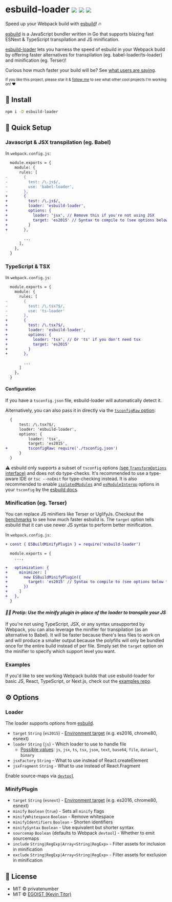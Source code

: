 # esbuild-loader <a href="https://npm.im/esbuild-loader"><img src="https://badgen.net/npm/v/esbuild-loader"></a> <a href="https://npm.im/esbuild-loader"><img src="https://badgen.net/npm/dm/esbuild-loader"></a> <a href="https://packagephobia.now.sh/result?p=esbuild-loader"><img src="https://packagephobia.now.sh/badge?p=esbuild-loader"></a>

Speed up your Webpack build with [esbuild](https://github.com/evanw/esbuild)! 🔥

[esbuild](https://github.com/evanw/esbuild) is a JavaScript bundler written in Go that supports blazing fast ESNext & TypeScript transpilation and JS minification.

[esbuild-loader](https://github.com/privatenumber/esbuild-loader) lets you harness the speed of esbuild in your Webpack build by offering faster alternatives for transpilation (eg. babel-loader/ts-loader) and minification (eg. Terser)!

Curious how much faster your build will be? See [what users are saying](https://github.com/privatenumber/esbuild-loader/issues/13).

<sub>If you like this project, please star it & [follow me](https://github.com/privatenumber) to see what other cool projects I'm working on! ❤️</sub>

## 🚀 Install

```bash
npm i -D esbuild-loader
```

## 🚦 Quick Setup

### Javascript & JSX transpilation (eg. Babel)
In `webpack.config.js`:

```diff
  module.exports = {
    module: {
      rules: [
-       {
-         test: /\.js$/,
-         use: 'babel-loader',
-       },
+       {
+         test: /\.js$/,
+         loader: 'esbuild-loader',
+         options: {
+           loader: 'jsx', // Remove this if you're not using JSX
+           target: 'es2015' // Syntax to compile to (see options below for possible values)
+         }
+       },

        ...
      ],
    },
  }
```

### TypeScript & TSX
In `webpack.config.js`:

```diff
  module.exports = {
    module: {
      rules: [
-       {
-         test: /\.tsx?$/,
-         use: 'ts-loader'
-       },
+       {
+         test: /\.tsx?$/,
+         loader: 'esbuild-loader',
+         options: {
+           loader: 'tsx', // Or 'ts' if you don't need tsx
+           target: 'es2015'
+         }
+       },

        ...
      ]
    },
  }
```

#### Configuration
If you have a `tsconfig.json` file, esbuild-loader will automatically detect it.

Alternatively, you can also pass it in directly via the [`tsconfigRaw` option](https://esbuild.github.io/api/#tsconfig-raw):
```diff
  {
      test: /\.tsx?$/,
      loader: 'esbuild-loader',
      options: {
          loader: 'tsx',
          target: 'es2015',
+         tsconfigRaw: require('./tsconfig.json')
      }
  }
```

⚠️ esbuild only supports a subset of `tsconfig` options [(see `TransformOptions` interface)](https://github.com/evanw/esbuild/blob/b901055/lib/types.ts#L127-L133) and does not do type-checks. It's recommended to use a type-aware IDE or `tsc --noEmit` for type-checking instead. It is also recommended to enable [`isolatedModules`](https://www.typescriptlang.org/tsconfig#isolatedModules) and [`esModuleInterop`](https://www.typescriptlang.org/tsconfig/#esModuleInterop) options in your `tsconfig` by the [esbuild docs](https://esbuild.github.io/content-types/#typescript-caveats).


### Minification (eg. Terser)
You can replace JS minifiers like Terser or UglifyJs. Checkout the [benchmarks](https://github.com/privatenumber/minification-benchmarks) to see how much faster esbuild is. The `target` option tells esbuild that it can use newer JS syntax to perform better minification.

In `webpack.config.js`:

```diff
+ const { ESBuildMinifyPlugin } = require('esbuild-loader')

  module.exports = {
    ...,

+   optimization: {
+     minimizer: [
+       new ESBuildMinifyPlugin({
+         target: 'es2015' // Syntax to compile to (see options below for possible values)
+       })
+     ]
+   },
  }
```

#### _💁‍♀️ Protip: Use the minify plugin in-place of the loader to transpile your JS_
If you're not using TypeScript, JSX, or any syntax unsupported by Webpack, you can also leverage the minifier for transpilation (as an alternative to Babel). It will be faster because there's less files to work on and will produce a smaller output because the polyfills will only be bundled once for the entire build instead of per file. Simply set the `target` option on the minifier to specify which support level you want.

### Examples
If you'd like to see working Webpack builds that use esbuild-loader for basic JS, React, TypeScript, or Next.js, check out the [examples repo](https://github.com/privatenumber/esbuild-loader-examples).

## ⚙️ Options

### Loader
The loader supports options from [esbuild](https://github.com/evanw/esbuild/blob/b901055/lib/types.ts#L126-L138).
- `target` `String` (`es2015`) - [Environment target](https://esbuild.github.io/api/#target) (e.g. es2016, chrome80, esnext)
- `loader` `String` (`js`) - Which loader to use to handle file
  - [Possible values](https://github.com/evanw/esbuild/blob/b901055/lib/types.ts#L3): `js`, `jsx`, `ts`, `tsx`, `json`, `text`, `base64`, `file`, `dataurl`, `binary`
- `jsxFactory` `String` - What to use instead of React.createElement
- `jsxFragment` `String` - What to use instead of React.Fragment

Enable source-maps via [`devtool`](https://webpack.js.org/configuration/devtool/)

### MinifyPlugin
- `target` `String` (`esnext`) - [Environment target](https://github.com/evanw/esbuild#javascript-syntax-support) (e.g. es2016, chrome80, esnext)
- `minify` `Boolean` (`true`) - Sets all `minify` flags
- `minifyWhitespace` `Boolean` - Remove whitespace
- `minifyIdentifiers` `Boolean` - Shorten identifiers
- `minifySyntax` `Boolean` - Use equivalent but shorter syntax
- `sourcemap` `Boolean` (defaults to Webpack `devtool`) - Whether to emit sourcemaps
- `include` `String|RegExp|Array<String|RegExp>` - Filter assets for inclusion in minification
- `exclude` `String|RegExp|Array<String|RegExp>` - Filter assets for exclusion in minification


## 💼 License
- MIT &copy; privatenumber
- MIT &copy; [EGOIST (Kevin Titor)](https://github.com/sponsors/egoist)
